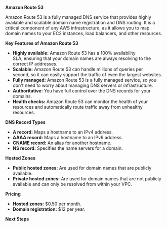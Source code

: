 
**Amazon Route 53**

Amazon Route 53 is a fully managed DNS service that provides highly available and scalable domain name registration and DNS routing. It is a critical component of any AWS infrastructure, as it allows you to map domain names to your EC2 instances, load balancers, and other resources.

**Key Features of Amazon Route 53**

- **Highly available:** Amazon Route 53 has a 100% availability SLA, ensuring that your domain names are always resolving to the correct IP addresses.
- **Scalable:** Amazon Route 53 can handle millions of queries per second, so it can easily support the traffic of even the largest websites.
- **Fully managed:** Amazon Route 53 is a fully managed service, so you don't need to worry about managing DNS servers or infrastructure.
- **Authoritative:** You have full control over the DNS records for your domains.
- **Health checks:** Amazon Route 53 can monitor the health of your resources and automatically route traffic away from unhealthy resources.

**DNS Record Types**

- **A record:** Maps a hostname to an IPv4 address.
- **AAAA record:** Maps a hostname to an IPv6 address.
- **CNAME record:** An alias for another hostname.
- **NS record:** Specifies the name servers for a domain.

**Hosted Zones**

- **Public hosted zones:** Are used for domain names that are publicly available.
- **Private hosted zones:** Are used for domain names that are not publicly available and can only be resolved from within your VPC.

**Pricing**

- **Hosted zones:** $0.50 per month.
- **Domain registration:** $12 per year.

**Next Steps**
